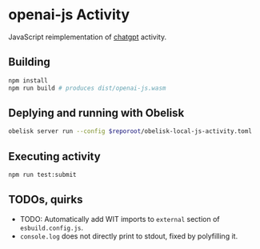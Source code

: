 # openai-js Activity

JavaScript reimplementation of [chatgpt](../chatgpt/) activity.

## Building
```sh
npm install
npm run build # produces dist/openai-js.wasm
```

## Deplying and running with Obelisk

```sh
obelisk server run --config $reporoot/obelisk-local-js-activity.toml
```

## Executing activity
```sh
npm run test:submit
```

## TODOs, quirks

* TODO: Automatically add  WIT imports to `external` section of `esbuild.config.js`.
* `console.log` does not directly print to stdout, fixed by polyfilling it.
